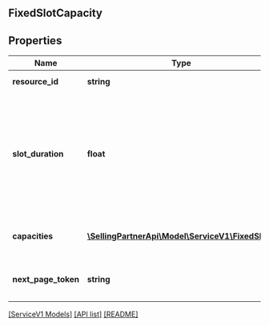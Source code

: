 ## FixedSlotCapacity

## Properties

Name | Type | Description | Notes
------------ | ------------- | ------------- | -------------
**resource_id** | **string** | Resource Identifier. | [optional]
**slot_duration** | **float** | The duration of each slot which is returned. This value will be a multiple of 5 and fall in the following range: 5 <= `slotDuration` <= 360. | [optional]
**capacities** | [**\SellingPartnerApi\Model\ServiceV1\FixedSlot[]**](FixedSlot.md) | Array of capacity slots in fixed slot format. | [optional]
**next_page_token** | **string** | Next page token, if there are more pages. | [optional]

[[ServiceV1 Models]](../) [[API list]](../../Api) [[README]](../../../README.md)
